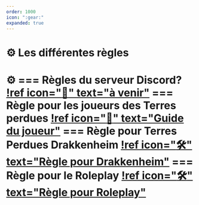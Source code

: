 ```yaml
---
order: 1000
icon: ":gear:"
expanded: true
---
```


<style>
h1:before { content: "⚙️ " }
</style> 


# Les différentes règles


=== Règles du serveur Discord?
[!ref icon=":wave:" text="à venir"](vide)
=== Règle pour les joueurs des Terres perdues
[!ref icon=":beginner:" text="Guide du joueur"](GuideDuJoueur.md)
=== Règle pour Terres Perdues Drakkenheim
[!ref icon=":hammer_and_wrench:" text="Règle pour Drakkenheim"](TerresPerduesDrakkenheim.md)
=== Règle pour le Roleplay
[!ref icon=":hammer_and_wrench:" text="Règle pour Roleplay"](GuideRoleplay.md)
===
